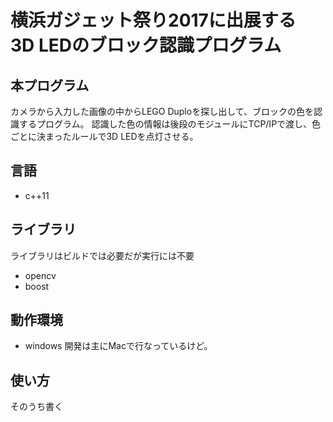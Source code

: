 # 横浜ガジェット祭り2017に出展する<br>3D LEDのブロック認識プログラム


## 本プログラム

カメラから入力した画像の中からLEGO Duploを探し出して、ブロックの色を認識するプログラム。
認識した色の情報は後段のモジュールにTCP/IPで渡し、色ごとに決まったルールで3D LEDを点灯させる。

## 言語

- c++11

## ライブラリ

ライブラリはビルドでは必要だが実行には不要
- opencv
- boost

## 動作環境

- windows
開発は主にMacで行なっているけど。

## 使い方

そのうち書く
